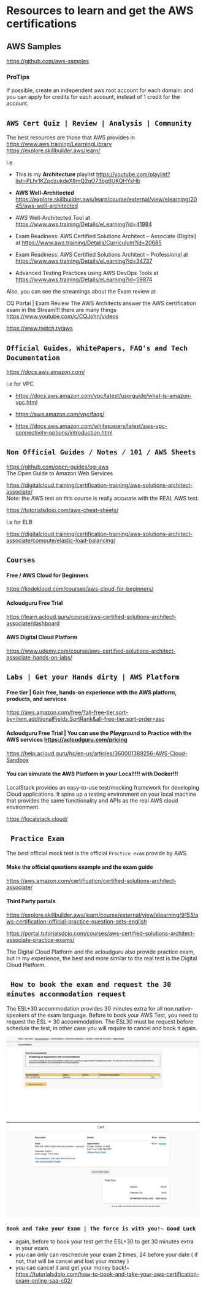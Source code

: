 # Resources to learn and get the AWS certifications

## AWS Samples
https://github.com/aws-samples


### ProTips
If possible, create an independent aws root account for each domain: and you can apply for credits for each account, instead of 1 credit for the account.

## ` AWS Cert Quiz | Review | Analysis | Community ` 

The best resources are those that AWS provides in
<br>
https://www.aws.training/LearningLibrary
<br>
https://explore.skillbuilder.aws/learn/

i.e

* This is my **Architecture** playlist https://youtube.com/playlist?list=PLhr1KZpdzukdeX8mQ2qO73bg6UKQHYsHb

* __AWS Well-Architected__  https://explore.skillbuilder.aws/learn/course/external/view/elearning/2045/aws-well-architected

* AWS Well-Architected Tool at https://www.aws.training/Details/eLearning?id=41984

* Exam Readiness: AWS Certified Solutions Architect – Associate (Digital) at https://www.aws.training/Details/Curriculum?id=20685

* Exam Readiness: AWS Certified Solutions Architect – Professional at https://www.aws.training/Details/eLearning?id=34737

* Advanced Testing Practices using AWS DevOps Tools at https://www.aws.training/Details/eLearning?id=59874


Also, you can see the streamings about the Exam review at

CQ Portal | Exam Review
The AWS Architects answer the AWS certification exam in the Stream!!! there are many things 
https://www.youtube.com/c/CQJohn/videos


https://www.twitch.tv/aws


## ` Official Guides, WhitePapers, FAQ's and Tech Documentation `

https://docs.aws.amazon.com/

i.e for VPC

* https://docs.aws.amazon.com/vpc/latest/userguide/what-is-amazon-vpc.html

* https://aws.amazon.com/vpc/faqs/

* https://docs.aws.amazon.com/whitepapers/latest/aws-vpc-connectivity-options/introduction.html


## ` Non Official Guides / Notes / 101 / AWS Sheets `

https://github.com/open-guides/og-aws
<br>
The Open Guide to Amazon Web Services

https://digitalcloud.training/certification-training/aws-solutions-architect-associate/
<br>
Note: the AWS test on this course is really accurate with the REAL AWS test.

https://tutorialsdojo.com/aws-cheat-sheets/

i.e for ELB

https://digitalcloud.training/certification-training/aws-solutions-architect-associate/compute/elastic-load-balancing/


## ` Courses `

#### Free / AWS Cloud for Beginners
https://kodekloud.com/courses/aws-cloud-for-beginners/


#### Acloudguru Free Trial
https://learn.acloud.guru/course/aws-certified-solutions-architect-associate/dashboard

#### AWS Digital Cloud Platform
https://www.udemy.com/course/aws-certified-solutions-architect-associate-hands-on-labs/


## ` Labs | Get your Hands dirty | AWS Platform `

####  Free tier | Gain free, hands-on experience with the AWS platform, products, and services

https://aws.amazon.com/free/?all-free-tier.sort-by=item.additionalFields.SortRank&all-free-tier.sort-order=asc


#### Acloudguru Free Trial |  You can use the Playground to Practice with the AWS services https://acloudguru.com/pricing

https://help.acloud.guru/hc/en-us/articles/360001389256-AWS-Cloud-Sandbox


#### You can simulate the AWS Platform in your Local!!!! with Docker!!!
LocalStack provides an easy-to-use test/mocking framework for developing Cloud applications. It spins up a testing environment on your local machine that provides the same functionality and APIs as the real AWS cloud environment. 

https://localstack.cloud/


## ` Practice Exam`

The best official mock test is the official `Practice exam` provide by AWS.


#### Make the official questions example and the exam guide

https://aws.amazon.com/certification/certified-solutions-architect-associate/


#### Third Party portals

https://explore.skillbuilder.aws/learn/course/external/view/elearning/9153/aws-certification-official-practice-question-sets-english


https://portal.tutorialsdojo.com/courses/aws-certified-solutions-architect-associate-practice-exams/


The Digital Cloud Platform and the acloudguru also provide practice exam, but in my experience, the best and more similar to the real test is the Digital Cloud Platform.


## ` How to book the exam and request the 30 minutes accommodation request`
The ESL+30 accommodation provides 30 minutes extra for all non native-speakers of the exam language. 
Before to book your AWS Test, you need to request the ESL + 30 accommodation. The ESL30 must be request before schedule the test, in other case you will require to cancel and book it again. 

![ESL+30.jpeg](ESL+30.jpeg)

![VUE_WITH_ESL+30.png](VUE_WITH_ESL+30.png)

### ` Book and Take your Exam | The force is with you!~ Good Luck `
* again, before to book your test get the ESL+30 to get 30 minutes extra in your exam.
* you can only can reschedule your exam 2 times, 24 before your date ( if not, that will be cancel and lost your money ) 
* you can cancel it and get your money back!~ 
https://tutorialsdojo.com/how-to-book-and-take-your-aws-certification-exam-online-saa-c02/


